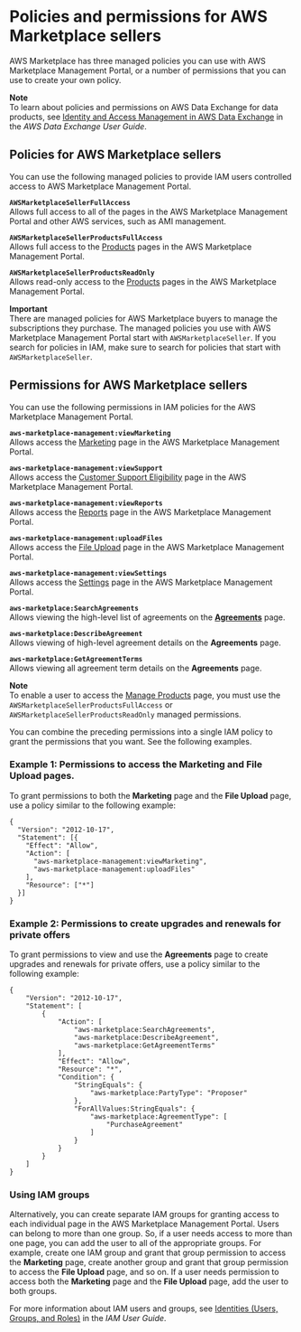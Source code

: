 # Policies and permissions for AWS Marketplace sellers<a name="detailed-management-portal-permissions"></a>

 AWS Marketplace has three managed policies you can use with AWS Marketplace Management Portal, or a number of permissions that you can use to create your own policy\. 

**Note**  
To learn about policies and permissions on AWS Data Exchange for data products, see [Identity and Access Management in AWS Data Exchange](https://docs.aws.amazon.com/data-exchange/latest/userguide/auth-access.html) in the *AWS Data Exchange User Guide*\.

## Policies for AWS Marketplace sellers<a name="seller-managed-policies"></a>

You can use the following managed policies to provide IAM users controlled access to AWS Marketplace Management Portal\.

**`AWSMarketplaceSellerFullAccess`**  
Allows full access to all of the pages in the AWS Marketplace Management Portal and other AWS services, such as AMI management\.

**`AWSMarketplaceSellerProductsFullAccess`**  
Allows full access to the [Products](https://aws.amazon.com/marketplace/management/products/) pages in the AWS Marketplace Management Portal\.

**`AWSMarketplaceSellerProductsReadOnly`**  
Allows read\-only access to the [Products](https://aws.amazon.com/marketplace/management/products/) pages in the AWS Marketplace Management Portal\.

**Important**  
There are managed policies for AWS Marketplace buyers to manage the subscriptions they purchase\. The managed policies you use with AWS Marketplace Management Portal start with `AWSMarketplaceSeller`\. If you search for policies in IAM, make sure to search for policies that start with `AWSMarketplaceSeller`\. 

## Permissions for AWS Marketplace sellers<a name="seller-ammp-permissions"></a>

You can use the following permissions in IAM policies for the AWS Marketplace Management Portal\.

**`aws-marketplace-management:viewMarketing`**  
Allows access the [Marketing](https://aws.amazon.com/marketplace/management/marketing/) page in the AWS Marketplace Management Portal\.

**`aws-marketplace-management:viewSupport`**  
Allows access the [Customer Support Eligibility](https://aws.amazon.com/marketplace/management/support/) page in the AWS Marketplace Management Portal\.

**`aws-marketplace-management:viewReports`**  
Allows access the [Reports](https://aws.amazon.com/marketplace/management/reports/) page in the AWS Marketplace Management Portal\.

**`aws-marketplace-management:uploadFiles`**  
Allows access the [File Upload](https://aws.amazon.com/marketplace/management/product-load/) page in the AWS Marketplace Management Portal\.

**`aws-marketplace-management:viewSettings`**  
Allows access the [Settings](https://aws.amazon.com/marketplace/management/seller-settings/account) page in the AWS Marketplace Management Portal\. 

**`aws-marketplace:SearchAgreements`**  
Allows viewing the high\-level list of agreements on the [**Agreements**](private-offers-upgrades-and-renewals.md) page\.

**`aws-marketplace:DescribeAgreement`**  
Allows viewing of high\-level agreement details on the **Agreements** page\.

**`aws-marketplace:GetAgreementTerms`**  
Allows viewing all agreement term details on the **Agreements** page\.

**Note**  
 To enable a user to access the [Manage Products](https://aws.amazon.com/marketplace/management/products/) page, you must use the `AWSMarketplaceSellerProductsFullAccess` or `AWSMarketplaceSellerProductsReadOnly` managed permissions\. 

You can combine the preceding permissions into a single IAM policy to grant the permissions that you want\. See the following examples\.

### Example 1: Permissions to access the Marketing and File Upload pages\.<a name="seller-ammp-permissions-example1"></a>

To grant permissions to both the **Marketing** page and the **File Upload** page, use a policy similar to the following example: 

```
{
  "Version": "2012-10-17",
  "Statement": [{
    "Effect": "Allow",
    "Action": [
      "aws-marketplace-management:viewMarketing",
      "aws-marketplace-management:uploadFiles"
    ],
    "Resource": ["*"]
  }]
}
```

### Example 2: Permissions to create upgrades and renewals for private offers<a name="seller-ammp-permissions-example2"></a>

To grant permissions to view and use the **Agreements** page to create upgrades and renewals for private offers, use a policy similar to the following example:

```
{
    "Version": "2012-10-17",
    "Statement": [
        {
            "Action": [
                "aws-marketplace:SearchAgreements",
                "aws-marketplace:DescribeAgreement",
                "aws-marketplace:GetAgreementTerms"
            ],
            "Effect": "Allow",
            "Resource": "*",
            "Condition": {
                "StringEquals": {
                    "aws-marketplace:PartyType": "Proposer"
                },
                "ForAllValues:StringEquals": {
                    "aws-marketplace:AgreementType": [
                        "PurchaseAgreement"
                    ]
                }
            }
        }
    ]
}
```

### Using IAM groups<a name="seller-ammp-permissions-iam-groups"></a>

Alternatively, you can create separate IAM groups for granting access to each individual page in the AWS Marketplace Management Portal\. Users can belong to more than one group\. So, if a user needs access to more than one page, you can add the user to all of the appropriate groups\. For example, create one IAM group and grant that group permission to access the **Marketing** page, create another group and grant that group permission to access the **File Upload** page, and so on\. If a user needs permission to access both the **Marketing** page and the **File Upload** page, add the user to both groups\.

For more information about IAM users and groups, see [Identities \(Users, Groups, and Roles\)](https://docs.aws.amazon.com/IAM/latest/UserGuide/id.html) in the *IAM User Guide*\. 
